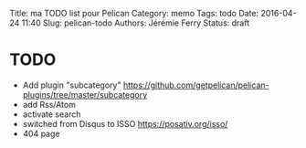 Title: ma TODO list pour Pelican
Category: memo
Tags: todo
Date: 2016-04-24 11:40
Slug: pelican-todo
Authors: Jérémie Ferry
Status: draft

# TODO

- Add plugin "subcategory" https://github.com/getpelican/pelican-plugins/tree/master/subcategory
- add Rss/Atom
- activate search
- switched from Disqus to ISSO https://posativ.org/isso/ 
- 404 page
